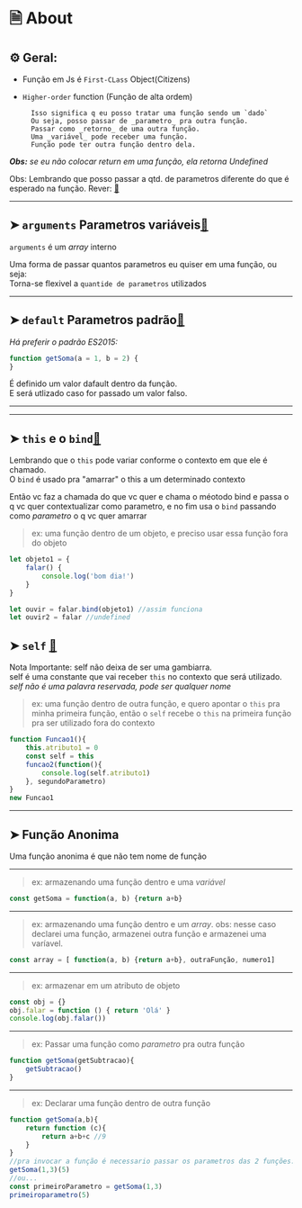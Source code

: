 # 🗎 About
## ⚙️ Geral:

* Função em Js é `First-CLass` Object(Citizens)
* `Higher-order` function (Função de alta ordem)

        Isso significa q eu posso tratar uma função sendo um `dado`
        Ou seja, posso passar de _parametro_ pra outra função.
        Passar como _retorno_ de uma outra função.
        Uma _variável_ pode receber uma função.
        Função pode ter outra função dentro dela.

_**Obs:** se eu não colocar return em uma função, ela retorna *Undefined*_

Obs: Lembrando que posso passar a qtd. de parametros diferente do que é esperado na função. Rever: [🔗](https://github.com/RoniDeringer/curso_web_moderno/blob/master/fundamentos_4/funcoes1.js)
 
 
___
## ➤ `arguments` Parametros variáveis[🔗](https://github.com/RoniDeringer/curso_web_moderno/blob/master/funcoes_6/paramsVariaveis.js)

`arguments` é um _array_ interno

Uma forma de passar quantos parametros eu quiser em uma função, ou seja:<br>
Torna-se flexivel a `quantide de parametros` utilizados

___

## ➤ `default` Parametros padrão[🔗](https://github.com/RoniDeringer/curso_web_moderno/blob/master/funcoes_6/paramPadrao.js)

*Há preferir o padrão ES2015:*
~~~~javascript
function getSoma(a = 1, b = 2) {
} 
~~~~

É definido um valor dafault dentro da função. <br> 
E será utlizado caso for passado um valor falso.

___
___

## ➤ `this` e o `bind`[🔗](https://github.com/RoniDeringer/curso_web_moderno/blob/master/funcoes_6/thisBind.js)

Lembrando que o `this` pode variar conforme o contexto em que ele é chamado.<br>
O `bind` é usado pra "amarrar" o this a um determinado contexto

Então vc faz a chamada do que vc quer e chama o méotodo bind e passa o q vc quer contextualizar como parametro, e no fim usa o `bind` passando como _parametro_ o q vc quer amarrar
>ex: uma função dentro de um objeto, e preciso usar essa função fora do objeto
~~~~javascript
let objeto1 = {
    falar() {
        console.log('bom dia!')
    } 
}

let ouvir = falar.bind(objeto1) //assim funciona
let ouvir2 = falar //undefined
~~~~
## ➤ `self` [🔗](https://github.com/RoniDeringer/curso_web_moderno/blob/master/funcoes_6/thisBind.js)

Nota Importante: self não deixa de ser uma gambiarra.<br>
self é uma constante que vai receber `this` no contexto que será utilizado.<br>
_*self* não é uma palavra reservada, pode ser qualquer nome_

>ex: uma função dentro de outra função, e quero apontar o `this` pra minha primeira função, então o `self` recebe o `this` na primeira função pra ser utilizado fora do contexto
~~~~javascript
function Funcao1(){
    this.atributo1 = 0
    const self = this
    funcao2(function(){
        console.log(self.atributo1)
    }, segundoParametro)
}
new Funcao1
~~~~



___
## ➤ Função Anonima 

Uma função anonima é que não tem nome de função
___
>ex: armazenando uma função dentro e uma *variável*
~~~~javascript
const getSoma = function(a, b) {return a+b}
~~~~
___
>ex: armazenando uma função dentro e um *array*. obs: nesse caso declarei uma função, armazenei outra função e armazenei uma varíavel.
~~~~javascript
const array = [ function(a, b) {return a+b}, outraFunção, numero1] 
~~~~
___
>ex: armazenar em um atributo de objeto
~~~~javascript
const obj = {}
obj.falar = function () { return 'Olá' }
console.log(obj.falar()) 
~~~~
___
>ex: Passar uma função como *parametro* pra outra função
~~~~javascript
function getSoma(getSubtracao){
    getSubtracao()
}
~~~~
___
>ex: Declarar uma função dentro de outra função
~~~~javascript
function getSoma(a,b){
    return function (c){
        return a+b+c //9
    }
}
//pra invocar a função é necessario passar os parametros das 2 funções:
getSoma(1,3)(5)
//ou...
const primeiroParametro = getSoma(1,3)
primeiroparametro(5)
~~~~




